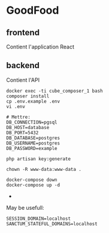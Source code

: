 # GoodFood

## frontend

Contient l'application React

## backend

Contient l'API

```
docker exec -ti cube_composer_1 bash
composer install
cp .env.example .env
vi .env

# Mettre:
DB_CONNECTION=pgsql
DB_HOST=database
DB_PORT=5432
DB_DATABASE=postgres
DB_USERNAME=postgres
DB_PASSWORD=example

php artisan key:generate

chown -R www-data:www-data .

docker-compose down
docker-compose up -d

```

-

May be usefull:

```
SESSION_DOMAIN=localhost
SANCTUM_STATEFUL_DOMAINS=localhost
```
